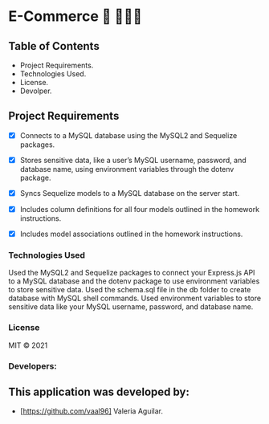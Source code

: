 # E-Commerce 📑 👩🏽‍💻

## Table of Contents

- Project Requirements.
- Technologies Used.
- License.
- Devolper.

## Project Requirements

- [x] Connects to a MySQL database using the MySQL2 and Sequelize packages.
- [x] Stores sensitive data, like a user’s MySQL username, password, and database name, using environment variables through the dotenv package.
- [x] Syncs Sequelize models to a MySQL database on the server start.
- [x] Includes column definitions for all four models outlined in the homework instructions.
- [x] Includes model associations outlined in the homework instructions.




### Technologies Used

Used the MySQL2 and Sequelize packages to connect your Express.js API to a MySQL database and the dotenv package to use environment variables to store sensitive data.
Used the schema.sql file in the db folder to create  database with MySQL shell commands. Used environment variables to store sensitive data like your MySQL username, password, and database name.


### License

MIT © 2021 


### Developers:

## This application was developed by:

- [https://github.com/vaal96] Valeria Aguilar.


